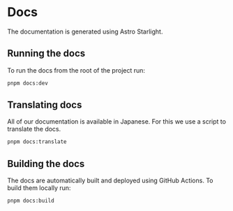 # Docs

The documentation is generated using Astro Starlight.

## Running the docs

To run the docs from the root of the project run:

```bash
pnpm docs:dev
```

## Translating docs

All of our documentation is available in Japanese. For this we use a script to translate the docs.

```bash
pnpm docs:translate
```

## Building the docs

The docs are automatically built and deployed using GitHub Actions. To build them locally run:

```bash
pnpm docs:build
```
